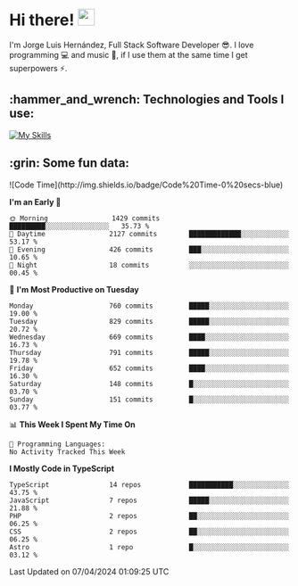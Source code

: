 <h1 align="left">
 <abc>
  <br>Hi there! <img src="https://user-images.githubusercontent.com/42378118/110234147-e3259600-7f4e-11eb-95be-0c4047144dea.gif" width="30"><br>
 </abc>
</h1>

I'm Jorge Luis Hernández, Full Stack Software Developer :sunglasses:. I love programming :computer: and music :musical_score:, if I use them at the same time I get superpowers :zap:. 


<h2 align="left">:hammer_and_wrench: Technologies and Tools I use:</h2>

[![My Skills](https://skillicons.dev/icons?i=js,ts,html,css,py,vue,react,next,nest,postgres,mysql)](https://skillicons.dev)

<h2 align="left">:grin: Some fun data:</h2>
<!--START_SECTION:waka-->
![Code Time](http://img.shields.io/badge/Code%20Time-0%20secs-blue)

**I'm an Early 🐤** 

```text
🌞 Morning                1429 commits        █████████░░░░░░░░░░░░░░░░   35.73 % 
🌆 Daytime                2127 commits        █████████████░░░░░░░░░░░░   53.17 % 
🌃 Evening                426 commits         ███░░░░░░░░░░░░░░░░░░░░░░   10.65 % 
🌙 Night                  18 commits          ░░░░░░░░░░░░░░░░░░░░░░░░░   00.45 % 
```
📅 **I'm Most Productive on Tuesday** 

```text
Monday                   760 commits         █████░░░░░░░░░░░░░░░░░░░░   19.00 % 
Tuesday                  829 commits         █████░░░░░░░░░░░░░░░░░░░░   20.72 % 
Wednesday                669 commits         ████░░░░░░░░░░░░░░░░░░░░░   16.73 % 
Thursday                 791 commits         █████░░░░░░░░░░░░░░░░░░░░   19.78 % 
Friday                   652 commits         ████░░░░░░░░░░░░░░░░░░░░░   16.30 % 
Saturday                 148 commits         █░░░░░░░░░░░░░░░░░░░░░░░░   03.70 % 
Sunday                   151 commits         █░░░░░░░░░░░░░░░░░░░░░░░░   03.77 % 
```


📊 **This Week I Spent My Time On** 

```text
💬 Programming Languages: 
No Activity Tracked This Week
```

**I Mostly Code in TypeScript** 

```text
TypeScript               14 repos            ███████████░░░░░░░░░░░░░░   43.75 % 
JavaScript               7 repos             █████░░░░░░░░░░░░░░░░░░░░   21.88 % 
PHP                      2 repos             ██░░░░░░░░░░░░░░░░░░░░░░░   06.25 % 
CSS                      2 repos             ██░░░░░░░░░░░░░░░░░░░░░░░   06.25 % 
Astro                    1 repo              █░░░░░░░░░░░░░░░░░░░░░░░░   03.12 % 
```




 Last Updated on 07/04/2024 01:09:25 UTC
<!--END_SECTION:waka-->
